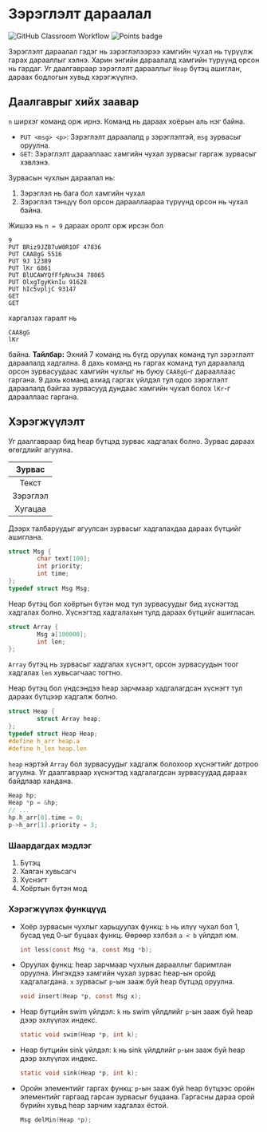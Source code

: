 # Зэрэглэлт дараалал
![GitHub Classroom Workflow](../../workflows/GitHub%20Classroom%20Workflow/badge.svg?branch=main) ![Points badge](../../blob/badges/.github/badges/points.svg)

Зэрэглэлт дараалал гэдэг нь зэрэглэлээрээ хамгийн чухал нь түрүүлж гарах дарааллыг хэлнэ. Харин энгийн дараалалд хамгийн түрүүнд орсон нь гардаг. Уг даалгавраар зэрэглэлт дарааллыг `Heap` бүтэц ашиглан, дараах бодлогын хувьд хэрэгжүүлнэ.

## Даалгаврыг хийх заавар

`n` ширхэг команд орж ирнэ. Команд нь дараах хоёрын аль нэг байна.
  * `PUT <msg> <p>`: Зэрэглэлт дараалалд `p` зэрэглэлтэй, `msg` зурвасыг оруулна.
  * `GET`: Зэрэглэлт дарааллаас хамгийн чухал зурвасыг гаргаж зурвасыг хэвлэнэ.
  
Зурвасын чухлын дараалал нь:
  1. Зэрэглэл нь бага бол хамгийн чухал
  2. Зэрэглэл тэнцүү бол орсон дарааллаараа түрүүнд орсон нь чухал байна.

Жишээ нь `n = 9` дараах оролт орж ирсэн бол 
```
9
PUT BRiz9JZB7uW0R1OF 47836
PUT CAA8gG 5516
PUT 9J 12389
PUT lKr 6861
PUT BlUCAWYQfFfpNnx34 78065
PUT OlxgTgyKknIu 91628
PUT hIc5vpljC 93147
GET
GET
```
харгалзах гаралт нь
```
CAA8gG
lKr
```
байна. **Тайлбар:** Эхний 7 команд нь бүгд оруулах команд тул зэрэглэлт дараалалд хадгална. 8 дахь команд нь гаргах команд тул дараалалд орсон зурвасуудаас хамгийн чухлыг нь буюу `CAA8gG`-г дарааллаас гаргана. 9 дахь команд ахиад гаргах үйлдэл тул одоо зэрэглэлт дараалалд байгаа зурвасууд дундаас хамгийн чухал болох `lKr`-г дарааллаас гаргана.

## Хэрэгжүүлэлт

Уг даалгавраар бид heap бүтцэд зурвас хадгалах болно. Зурвас дараах өгөгдлийг агуулна.

| Зурвас   |
|:--------:|
| Текст    |
| Зэрэглэл |
| Хугацаа  |

Дээрх талбаруудыг агуулсан зурвасыг хадгалахдаа дараах бүтцийг ашиглана. 
```C
struct Msg {
        char text[100];
        int priority;
        int time;
};
typedef struct Msg Msg;
```

Heap бүтэц бол хоёртын бүтэн мод тул зурвасуудыг бид хүснэгтэд хадгалах болно. Хүснэгтэд хадгалахын тулд дараах бүтцийг ашигласан.
```C
struct Array {
        Msg a[100000];
        int len;
};
```
`Array` бүтэц нь зурвасыг хадгалах хүснэгт, орсон зурвасуудын тоог хадгалах `len` хувьсагчаас тогтно.

Heap бүтэц бол үндсэндээ heap зарчмаар хадгалагдсан хүснэгт тул дараах бүтцээр хадгалж болно.
```C
struct Heap {
        struct Array heap;
};
typedef struct Heap Heap;
#define h_arr heap.a
#define h_len heap.len
```

`heap` нэртэй `Array` бол зурвасуудыг хадгалж болохоор хүснэгтийг дотроо агуулна. Уг даалгавраар хүснэгтэд хадгалагдсан зурвасуудад дараах байдлаар хандана.
```C
Heap hp;
Heap *p = &hp;
// ...
hp.h_arr[0].time = 0;
p->h_arr[1].priority = 3;
```

### Шаардагдах мэдлэг
  1. Бүтэц
  2. Хаяган хувьсагч
  3. Хүснэгт
  4. Хоёртын бүтэн мод
  
### Хэрэгжүүлэх функцүүд

  * Хоёр зурвасын чухлыг харьцуулах функц: `b` нь илүү чухал бол 1, бусад үед 0-ыг буцаах функц. Өөрөөр хэлбэл `a < b` үйлдэл юм.
    ```C
    int less(const Msg *a, const Msg *b);
    ```
  * Оруулах функц: heap зарчмаар чухлын дарааллыг баримтлан оруулна. Ингэхдээ хамгийн чухал зурвас heap-ын оройд хадгалагдана. `x` зурвасыг `p`-ын зааж буй heap бүтцэд оруулна.
    ```C
    void insert(Heap *p, const Msg x);
    ```
  * Heap бүтцийн swim үйлдэл: `k` нь swim үйлдлийг `p`-ын зааж буй heap дээр эхлүүлэх индекс.
    ```C
    static void swim(Heap *p, int k);
    ```
  * Heap бүтцийн sink үйлдэл: `k` нь sink үйлдлийг `p`-ын зааж буй heap дээр эхлүүлэх индекс.
    ```C
    static void sink(Heap *p, int k);
    ```
  * Оройн элементийг гаргах функц: `p`-ын зааж буй heap бүтцээс оройн элементийг гаргаад гарсан зурвасыг буцаана. Гаргасны дараа орой бүрийн хувьд heap зарчим хадгалах ёстой.
    ```C
    Msg delMin(Heap *p);
    ```
